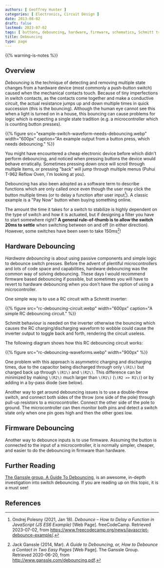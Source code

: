 ```yaml
---
authors: [ Geoffrey Hunter ]
categories: [ Electronics, Circuit Design ]
date: 2013-08-02
draft: false
lastmod: 2023-07-02
tags: [ buttons, debouncing, hardware, firmware, schematics, Schmitt trigger, Ganssle, switch ]
title: Debouncing
type: page
---
```


{{% warning-is-notes %}}

## Overview

_Debouncing_ is the technique of detecting and removing multiple state changes from a hardware device (most commonly a push-button switch) caused when the mechanical contacts touch. Because of tiny imperfections in switch contacts, as the contacts come together and make a conductive circuit, the actual resistance jumps up and down multiple times in quick succession (this is the bouncing). Although the human eye cannot see this when a light is turned on in a house, this bouncing can cause problems for logic which is expecting a single state tradition (e.g. a microcontroller which is counting button presses).

{{% figure src="example-switch-waveform-needs-debouncing.webp" width="600px" caption="An example output from a button press, which needs debouncing." %}}

You might have encountered a cheap electronic device before which didn't perform debouncing, and noticed when pressing buttons the device would behave erratically. Sometimes pressing down once will scroll through multiple items, or pressing "back" will jump through multiple menus (Puhui T-962 Reflow Oven, I'm looking at you).

Debouncing has also been adopted as a software term to describe functions which are only called once even though the user may click the button multiple times (or to delay a function after user input[^free-code-camp-debounce-how-to-delay-a-javascript-function]). A classic example is a "Pay Now" button when buying something online.

The amount the time it takes for a switch to stabilize is highly dependent on the type of switch and how it is actuated, but if designing a filter you have to start somewhere right? **A general rule-of-thumb is to allow the switch 20ms to settle** when switching between on and off (in either direction). However, some switches have been seen to take 150ms[^ganssle-guide-to-debouncing]!

## Hardware Debouncing

_Hardware debouncing_ is about using passive components and simple logic to debounce switch presses. Before the advent of plentiful microcontrollers and lots of code space and capabilities, hardware debouncing was the common way of solving debouncing. These days I would recommend firmware based debouncing if possible, but sometimes you will have to revert to hardware debouncing when you don't have the option of using a microcontroller. 

One simple way is to use a RC circuit with a Schmitt inverter:

{{% figure src="rc-debouncing-circuit.webp" width="600px" caption="A simple RC debouncing circuit." %}}

Schmitt behaviour is needed on the inverter otherwise the bouncing which causes the RC charging/discharging waveform to wobble could cause the inverter output to toggle back and forth, rendering the circuit useless.

The following diagram shows how this RC debouncing circuit works:

{{% figure src="rc-debouncing-waveforms.webp" width="900px" %}}

One problem with this approach is asymmetric charging and discharging times, due to the capacitor being discharged through only `\(R1\)` but charged back up through `\(R1\)` and `\(R2\)`. This difference can be minimized by making `\(R2\)` much larger than `\(R1\)` (`\(R2 >> R1\)`) or by adding in a by-pass diode (see below).

Another way to get around debouncing issues is to use a double-throw switch, and connect both sides of the throw (one side of the pole) through pull-up resistors to a microcontroller. Connect the other side of the pole to ground. The microcontroller can then monitor both pins and detect a switch state only when one pin goes high and then the other goes low.

## Firmware Debouncing

Another way to debounce inputs is to use firmware. Assuming the button is connected to the input of a microcontroller, it is normally simpler, cheaper, and easier to do the debouncing in firmware than hardware.

## Further Reading

[The Ganssle group, A Guide To Debouncing](http://www.ganssle.com/debouncing.pdf), is an awesome, in-depth investigation into switch debouncing. If you are reading up on this topic, it is a must see!

## References

[^ganssle-guide-to-debouncing]: Jack Ganssle (2014, Mar). _A Guide to Debouncing, or, How to Debounce a Contact in Two Easy Pages_ [Web Page]. The Ganssle Group. Retrieved 2020-06-20, from http://www.ganssle.com/debouncing.pdf.
[^free-code-camp-debounce-how-to-delay-a-javascript-function]: Ondrej Polesny (2021, Jan 18). _Debounce – How to Delay a Function in JavaScript (JS ES6 Example)_ [Web Page]. freeCodeCamp. Retrieved 2023-07-02, from https://www.freecodecamp.org/news/javascript-debounce-example/.

